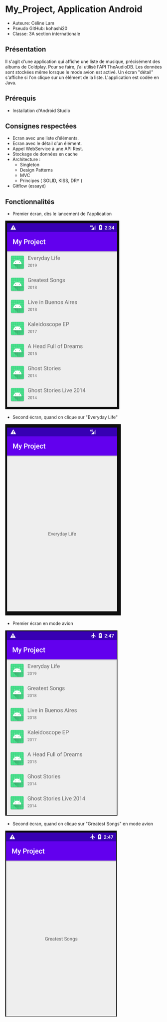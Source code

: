# My_Project, Application Android 
* Auteure: Céline Lam
* Pseudo GitHub: kohashi20
* Classe: 3A section internationale

## Présentation
Il s'agit d'une application qui affiche une liste de musique, précisément des albums de Coldplay. Pour se faire, j'ai utilisé l'API TheAudioDB.
Les données sont stockées même lorsque le mode avion est activé. Un écran "détail" s'affiche si l'on clique sur un élément de la liste.
L'application est codée en Java.

## Prérequis
* Installation d'Android Studio

## Consignes respectées
* Ecran avec une liste d’éléments.
* Ecran avec le détail d’un élément.
* Appel WebService à une API Rest.
* Stockage de données en cache
* Architecture :
  * Singleton
  * Design Patterns
  * MVC
  * Principes ( SOLID, KISS, DRY )
* Gitflow (essayé)

## Fonctionnalités
* Premier écran, dès le lancement de l'application

![alt text](Images/Capture1.PNG "1e écran")

* Second écran, quand on clique sur "Everyday Life"

![alt_text](Images/Capture2.PNG "2nd écran Everyday Life")

* Premier écran en mode avion

![alt_text](Images/Capture3.PNG "1e écran mode avion")

* Second écran, quand on clique sur "Greatest Songs" en mode avion

![alt_text](Images/Capture4.PNG "2nd écran Greatest Songs mode avion")
